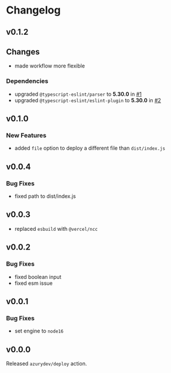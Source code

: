 # Changelog

## v0.1.2

## Changes

- made workflow more flexible

### Dependencies

- upgraded `@typescript-eslint/parser` to **5.30.0** in [#1](https://github.com/drgnjs/api/pull/1)
- upgraded `@typescript-eslint/eslint-plugin` to **5.30.0** in [#2](https://github.com/drgnjs/api/pull/2)

## v0.1.0

### New Features

- added `file` option to deploy a different file than `dist/index.js`

## v0.0.4

### Bug Fixes

- fixed path to dist/index.js

## v0.0.3

- replaced `esbuild` with `@vercel/ncc`

## v0.0.2

### Bug Fixes

- fixed boolean input
- fixed esm issue

## v0.0.1

### Bug Fixes

- set engine to `node16`

## v0.0.0

Released `azurydev/deploy` action.
